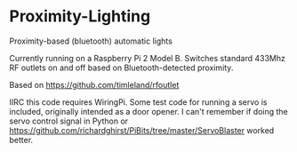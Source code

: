 # Proximity-Lighting
Proximity-based (bluetooth) automatic lights

Currently running on a Raspberry Pi 2 Model B. Switches standard 433Mhz RF outlets on and off based on Bluetooth-detected proximity. 

Based on https://github.com/timleland/rfoutlet

IIRC this code requires WiringPi. Some test code for running a servo is included, originally intended as a door opener. I can't remember if doing the servo control signal in Python or https://github.com/richardghirst/PiBits/tree/master/ServoBlaster worked better.
